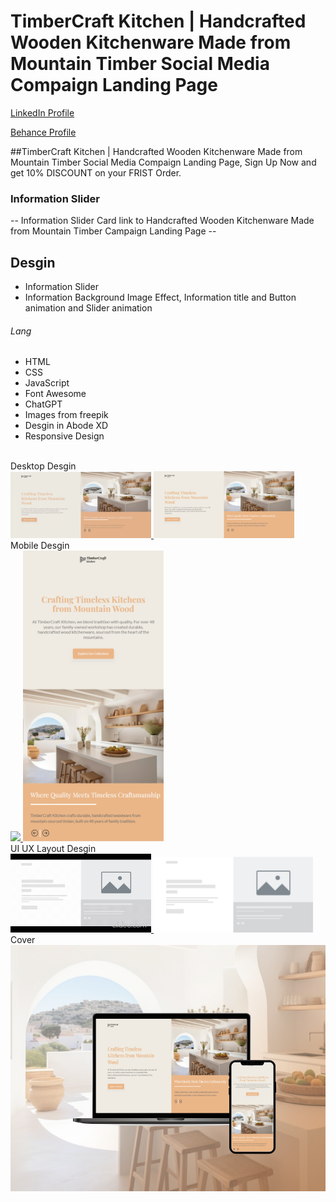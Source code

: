 # TimberCraft Kitchen | Handcrafted Wooden Kitchenware Made from Mountain Timber Social Media Compaign Landing Page
<a href="https://www.linkedin.com/in/dharmendraverma95/" target="_blank">LinkedIn Profile </a>

<a href="https://www.behance.net/dhirukumar" target="_blank">Behance Profile </a>

##TimberCraft Kitchen | Handcrafted Wooden Kitchenware Made from Mountain Timber Social Media Compaign Landing Page, Sign Up Now and get 10% DISCOUNT on your FRIST Order.

### Information Slider
-- Information Slider Card link to Handcrafted Wooden Kitchenware Made from Mountain Timber Campaign Landing Page --

## Desgin 
<ul>
  <li>Information Slider</li>
  <li>Information Background Image Effect, Information title and Button animation and Slider animation </li>
</ul>

###### Lang
<ul>
  <li>HTML</li>
  <li>CSS</li>
  <li>JavaScript</li>
  <li>Font Awesome</li>
  <li>ChatGPT</li>
  <li>Images from freepik</li>
  <li>Desgin in Abode XD</li>
  <li>Responsive Design</li>
</ul>
<br>
<span>Desktop Desgin</span><br/>
<a href="" target="_blank" >
<img src="./img/TimberCraft-desktop-landing-page.gif" width="225px"/>
<img src="./img/TimberCraft-desktop-landing-page.png" width="225px"/>
</a>
<br>
<span>Mobile Desgin</span><br/>
<a href="" target="_blank" >
<img src="./img/TimberCraft-mobile-landing-page.gif" width="225px"/>
<img src="./img/TimberCraft-mobile-landing-page.png" width="225px"/>
</a>
<br>
<span>UI UX Layout Desgin</span><br/>
<a href="" target="_blank" >
<img src="./img/ui-ux-layout-landing-page.gif" width="225px"/>
<img src="./img/ui-ux-layout-landing-page.png" width="255px"/>
</a>
<br>
<span>Cover</span><br/>
<a href="" target="_blank" >
<img src="./img/cover.png" width="575px"/>
</a>




